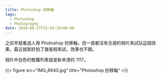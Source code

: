 ```yaml
---
title: Photoshop 扮移軸
tags:
  - Photoshop
  - Photography
date: 2010-06-27T15:43:19+08:00
---
```


之前早就看過人用 Photoshop 扮移軸，但一直都沒有合適的相片來試玩這個效果。最近就剛好拍了幾張相來試，效果也不錯。

相片中白色的輕鐵列車就是新來港的 1117。

{{< figure src="IMG_6640.jpg" title="Photoshop 扮移軸" >}}

